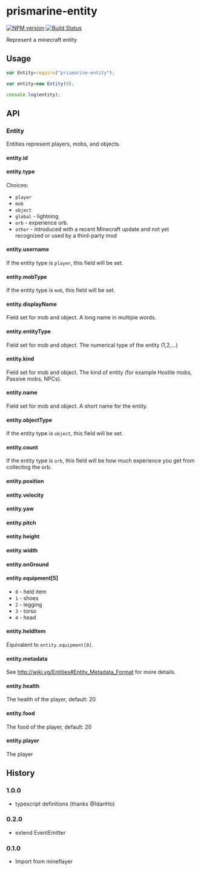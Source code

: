 # prismarine-entity
[![NPM version](https://img.shields.io/npm/v/prismarine-entity.svg)](http://npmjs.com/package/prismarine-entity)
[![Build Status](https://circleci.com/gh/PrismarineJS/prismarine-entity/tree/master.svg?style=shield)](https://circleci.com/gh/PrismarineJS/prismarine-entity/tree/master)

Represent a minecraft entity

## Usage

```js
var Entity=require("prismarine-entity");

var entity=new Entity(0);

console.log(entity);
```

## API

### Entity

Entities represent players, mobs, and objects.

#### entity.id

#### entity.type

Choices:

 * `player`
 * `mob`
 * `object`
 * `global` - lightning
 * `orb` - experience orb.
 * `other` - introduced with a recent Minecraft update and not yet recognized or used by a third-party mod

#### entity.username

If the entity type is `player`, this field will be set.

#### entity.mobType

If the entity type is `mob`, this field will be set.

#### entity.displayName

Field set for mob and object. A long name in multiple words.

#### entity.entityType

Field set for mob and object. The numerical type of the entity (1,2,...)

#### entity.kind

Field set for mob and object. The kind of entity (for example Hostile mobs, Passive mobs, NPCs).

#### entity.name

Field set for mob and object. A short name for the entity.

#### entity.objectType

If the entity type is `object`, this field will be set.

#### entity.count

If the entity type is `orb`, this field will be how much experience you
get from collecting the orb.

#### entity.position

#### entity.velocity

#### entity.yaw

#### entity.pitch

#### entity.height

#### entity.width

#### entity.onGround

#### entity.equipment[5]

 * `0` - held item
 * `1` - shoes
 * `2` - legging
 * `3` - torso
 * `4` - head
 

#### entity.heldItem

Equivalent to `entity.equipment[0]`.

#### entity.metadata

See http://wiki.vg/Entities#Entity_Metadata_Format for more details.

#### entity.health
The health of the player, default: 20

#### entity.food
The food of the player, default: 20

#### entity.player
The player

## History

### 1.0.0

* typescript definitions (thanks @IdanHo)

### 0.2.0
* extend EventEmitter

### 0.1.0

* Import from mineflayer